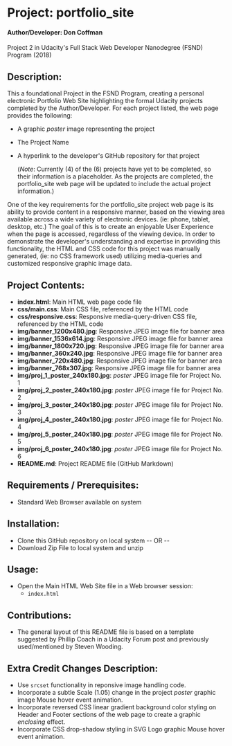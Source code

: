 # Project: portfolio_site
#### Author/Developer: Don Coffman
Project 2 in Udacity's Full Stack Web Developer Nanodegree (FSND) Program (2018)


## Description:
This a foundational Project in the FSND Program, creating a personal electronic Portfolio Web Site
highlighting the formal Udacity projects completed by the Author/Developer.
For each project listed, the web page provides the following:
- A graphic _poster_ image representing the project
- The Project Name
- A hyperlink to the developer's GitHub repository for that project

  (_Note_: Currently (4) of the (6) projects have yet to be completed, so their information is a placeholder.
          As the projects are completed, the portfolio_site web page will be updated to include the actual
          project information.)

One of the key requirements for the portfolio_site project web page is its ability to provide content in a responsive
manner, based on the viewing area available across a wide variety of electronic devices. (ie: phone, tablet, desktop, etc.)
The goal of this is to create an enjoyable User Experience when the page is accessed, regardless of the viewing device.
In order to demonstrate the developer's understanding and expertise in providing this functionality, the HTML and CSS code for this project
was manually generated, (ie: no CSS framework used) utilizing media-queries and customized responsive graphic image data.


## Project Contents:
- **index.html**: Main HTML web page code file
- **css/main.css**: Main CSS file, referenced by the HTML code
- **css/responsive.css**: Responsive media-query-driven CSS file, referenced by the HTML code
- **img/banner_1200x480.jpg**: Responsive JPEG image file for banner area
- **img/banner_1536x614.jpg**: Responsive JPEG image file for banner area
- **img/banner_1800x720.jpg**: Responsive JPEG image file for banner area
- **img/banner_360x240.jpg**: Responsive JPEG image file for banner area
- **img/banner_720x480.jpg**: Responsive JPEG image file for banner area
- **img/banner_768x307.jpg**: Responsive JPEG image file for banner area
- **img/proj_1_poster_240x180.jpg**: _poster_ JPEG image file for Project No. 1
- **img/proj_2_poster_240x180.jpg**: _poster_ JPEG image file for Project No. 2
- **img/proj_3_poster_240x180.jpg**: _poster_ JPEG image file for Project No. 3
- **img/proj_4_poster_240x180.jpg**: _poster_ JPEG image file for Project No. 4
- **img/proj_5_poster_240x180.jpg**: _poster_ JPEG image file for Project No. 5
- **img/proj_6_poster_240x180.jpg**: _poster_ JPEG image file for Project No. 6
- **README.md**: Project README file (GitHub Markdown)


## Requirements / Prerequisites:
- Standard Web Browser available on system


## Installation:
- Clone this GitHub repository on local system
  -- OR --
- Download Zip File to local system and unzip


## Usage:
- Open the Main HTML Web Site file in a Web browser session:
  -  `index.html`


## Contributions:
- The general layout of this README file is based on a template suggested by Phillip Coach in a Udacity Forum post
  and previously used/mentioned by Steven Wooding.


## Extra Credit Changes Description:
- Use `srcset` functionality in reponsive image handling code.
- Incorporate a subtle Scale (1.05) change in the project _poster_ graphic image Mouse hover event animation.
- Incorporate reversed CSS linear gradient background color styling on Header and Footer sections of the web page to
  create a graphic _enclosing_ effect.
- Incorporate CSS drop-shadow styling in SVG Logo graphic Mouse hover event animation.


